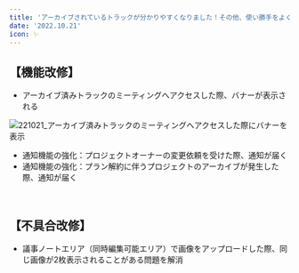 ```yaml
---
title: 'アーカイブされているトラックが分かりやすくなりました！その他、使い勝手をよくする機能改修、バグ修正を行いました。'
date: '2022.10.21'
icon: ✨
---
```


## 【機能改修】
- アーカイブ済みトラックのミーティングへアクセスした際、バナーが表示される

![221021_アーカイブ済みトラックのミーティングへアクセスした際にバナーを表示](https://user-images.githubusercontent.com/92074639/197439916-5b80f37e-0953-49d2-9089-9818242a7579.png)

- 通知機能の強化：プロジェクトオーナーの変更依頼を受けた際、通知が届く
- 通知機能の強化：プラン解約に伴うプロジェクトのアーカイブが発生した際、通知が届く

<br>

## 【不具合改修】
- 議事ノートエリア（同時編集可能エリア）で画像をアップロードした際、同じ画像が2枚表示されることがある問題を解消
